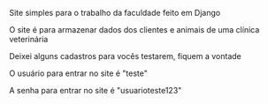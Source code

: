 Site simples para o trabalho da faculdade feito em Django

O site é para armazenar dados dos clientes e animais de uma clínica veterinária 

Deixei alguns cadastros para vocês testarem, fiquem a vontade

O usuário para entrar no site é "teste"

A senha para entrar no site é "usuarioteste123"
